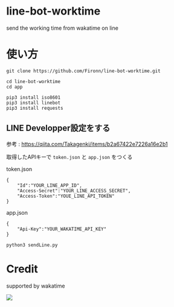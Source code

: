 # line-bot-worktime
send the working time from wakatime on line

# 使い方

```
git clone https://github.com/Fironn/line-bot-worktime.git
```

```
cd line-bot-worktime
cd app
```

```
pip3 install iso8601
pip3 install linebot
pip3 install requests
```

## LINE Developper設定をする
参考 :  <https://qiita.com/Takagenki/items/b2a67422e7226a16e2b1>


取得したAPIキーで `token.json` と `app.json` をつくる

token.json
```
{
    "Id":"YOUR_LINE_APP_ID",
    "Access-Secret":"YOUR_LINE_ACCESS_SECRET",
    "Access-Token":"YOUE_LINE_API_TOKEN"
}
```

app.json
```
{
    "Api-Key":"YOUR_WAKATIME_API_KEY"
}
```

```
python3 sendLine.py
```


# Credit

supported by wakatime

[<img src="./Logo + Text Horizontal.png">](https://wakatime.com/)